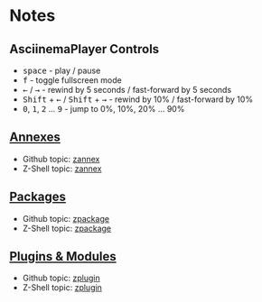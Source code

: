 <!-- @format -->

# Notes

## AsciinemaPlayer Controls

- <kbd>space</kbd> - play / pause
- <kbd>f</kbd> - toggle fullscreen mode
- <kbd>←</kbd> / <kbd>→</kbd> - rewind by 5 seconds / fast-forward by 5 seconds
- <kbd>Shift</kbd> + <kbd>←</kbd> / <kbd>Shift</kbd> + <kbd>→</kbd> - rewind by 10% / fast-forward by 10%
- <kbd>0</kbd>, <kbd>1</kbd>, <kbd>2</kbd> ... <kbd>9</kbd> - jump to 0%, 10%, 20% ... 90%

## <i class="fa-brands fa-superpowers"></i> [Annexes](/ecosystem/annexes/)

- Github topic: [zannex][gh-zannex]
- Z-Shell topic: [zannex][zannex]

## <i class="fa-solid fa-cubes"></i> [Packages](/ecosystem/packages/)

- Github topic: [zpackage][gh-zpackage]
- Z-Shell topic: [zpackage][zpackage]

## <i class="fa-solid fa-gear"></i> [Plugins &amp; Modules](/ecosystem/plugins/)

- Github topic: [zplugin][gh-zplugin]
- Z-Shell topic: [zplugin][zplugin]

<!-- end-of-file -->

[zannex]: https://github.com/search?q=topic%3Azannex+org%3Az-shell&type=Repositories
[gh-zannex]: https://github.com/topics/zannex
[zpackage]: https://github.com/search?q=topic%3Azpackage+org%3Az-shell&type=Repositories
[gh-zpackage]: https://github.com/topics/zpackage
[zplugin]: https://github.com/search?q=topic%3Azplugin+org%3Az-shell&type=Repositories
[gh-zplugin]: https://github.com/topics/zplugin

<!-- prettier-ignore-start -->
<!-- markdownlint-disable -->
<!-- markdownlint-restore -->
<!-- prettier-ignore-end -->
